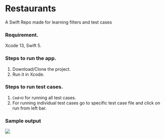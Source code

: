 # Restaurants
A Swift Repo made for learning filters and test cases

### Requirement.
Xcode 13, Swift 5.

### Steps to run the app.
1. Download/Clone the project.
2. Run it in Xcode.

### Steps to run test cases.
1. `Cmd+U` for running all test cases.
2. For running individual test cases go to specific test case file and click on run from left bar.

### Sample output
![](demo.gif)
